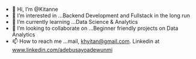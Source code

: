 - 👋 Hi, I’m @Kitanne
- 👀 I’m interested in ...Backend Development and Fullstack in the long run
- 🌱 I’m currently learning ...Data Science & Analytics
- 💞️ I’m looking to collaborate on ...Beginner friendly projects on Data Analytics
- 📫 How to reach me ...mail, khyitan@gmail.com. Linkedin at www.linkedin.com/adebusayoadewunmi

<!---
Kitanne/Kitanne is a ✨ special ✨ repository because its `README.md` (this file) appears on your GitHub profile.
You can click the Preview link to take a look at your changes.
--->
